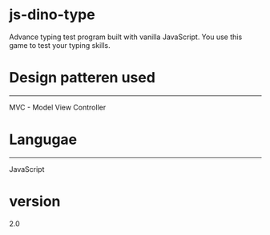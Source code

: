 # js-dino-type
Advance typing test program built with vanilla JavaScript. You use this game to test your typing skills.

# Design patteren used
----------------------
MVC - Model View Controller

# Langugae
--------------
JavaScript

# version
2.0


